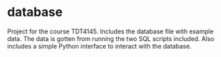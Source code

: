 # database
Project for the course TDT4145.
Includes the database file with example data. The data is gotten from running the two SQL scripts included. Also includes a simple Python interface to interact with the database.
